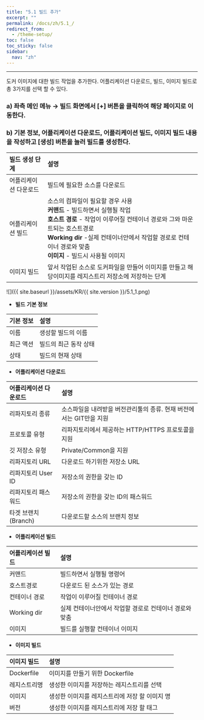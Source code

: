 ```yaml
---
title: "5.1 빌드 추가"
excerpt: ""
permalink: /docs/zh/5.1_/
redirect_from:
  - /theme-setup/
toc: false
toc_sticky: false
sidebar:
  nav: "zh"
---
```


---
도커 이미지에 대한 빌드 작업을 추가한다. 어플리케이션 다운로드, 빌드, 이미지 빌드로 총 3가지를 선택 할 수 있다.

### a\) 좌측 메인 메뉴 → 빌드 화면에서 [+] 버튼을 클릭하여 해당 페이지로 이동한다.
### b\) 기본 정보, 어플리케이션 다운로드, 어플리케이션 빌드, 이미지 빌드 내용을 작성하고 [생성] 버튼을 눌러 빌드를 생성한다.


| **빌드 생성 단계** | **설명**                                                                                                                                                                        |
| :----------- | :---------------------------------------------------------------------------------------------------------------------------------------------------------------------------- |
| 어플리케이션 다운로드  | 빌드에 필요한 소스를 다운로드                                                                                                                                                              |
| 어플리케이션 빌드    | 소스의 컴파일이 필요할 경우 사용<br/>**커맨드** - 빌드하면서 실행될 작업<br/>**호스트 경로** - 작업이 이루어질 컨테이너 경로와 그와 마운트되는 호스트경로<br/>**Working dir** -실제 컨테이너안에서 작업할 경로로 컨테이너 경로와 맞춤<br/>**이미지** - 빌드시 사용될 이미지 |
| 이미지 빌드       | 앞서 작업된 소스로 도커파일을 만들어 이미지를 만들고 해당이미지를 레지스트리 저장소에 저장하는 단계                                                                                                                       |

![]({{ site.baseurl }}/assets/KR/{{ site.version }}/5.1_1.png)

* **빌드** **기본 정보**

| **기본 정보** | **설명**       |
| :-------- | :----------- |
| 이름        | 생성할 빌드의 이름   |
| 최근 액션     | 빌드의 최근 동작 상태 |
| 상태        | 빌드의 현재 상태    |

* **어플리케이션 다운로드**

| **어플리케이션 다운로드** | **설명**                                  |
| :-------------- | :-------------------------------------- |
| 리파지토리 종류        | 소스파일을 내려받을 버전관리툴의 종류. 현재 버전에서는 GIT만을 지원 |
| 프로토콜 유형         | 리파지토리에서 제공하는 HTTP/HTTPS 프로토콜을 지원        |
| 깃 저장소 유형        | Private/Common을 지원                      |
| 리파지토리 URL       | 다운로드 하기위한 저장소 URL                       |
| 리파지토리 User ID   | 저장소의 권한을 갖는 ID                          |
| 리파지토리 패스워드      | 저장소의 권한을 갖는 ID의 패스워드                    |
| 타겟 브랜치(Branch)  | 다운로드할 소스의 브랜치 정보                        |

* **어플리케이션 빌드**

| **어플리케이션 빌드** | **설명**                         |
| :------------ | :----------------------------- |
| 커맨드           | 빌드하면서 실행될 명령어                  |
| 호스트경로         | 다운로드 된 소스가 있는 경로               |
| 컨테이너 경로       | 작업이 이루어질 컨테이너 경로               |
| Working dir   | 실제 컨테이너안에서 작업할 경로로 컨테이너 경로와 맞춤 |
| 이미지           | 빌드를 실행할 컨테이너 이미지               |

* **이미지 빌드**

| **이미지 빌드** | **설명**                           |
| :--------- | :----------------------------- |
| Dockerfile | 이미지를 만들기 위한 Dockerfile         |
| 레지스트리명     | 생성한 이미지를 저장하는 레지스트리를 선택        |
| 이미지        | 생성한 이미지를 레지스트리에 저장 할 이미지 명 |
| 버전        | 생성한 이미지를 레지스트리에 저장 할 태그 |
